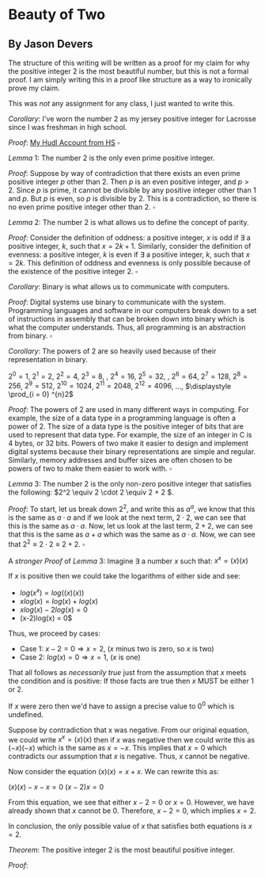 # Beauty of Two

## By Jason Devers

The structure of this writing will be written as a proof for my claim for why the positive integer $2$ is the most beautiful number, but this is not a formal proof. I am simply writing this in a proof like structure as a way to ironically prove my claim.

This was *not* any assignment for any class, I just wanted to write this.

$Corollary:$ I've worn the number $2$ as my jersey positive integer for Lacrosse since I was freshman in high school.

$Proof:$  [My Hudl Account from HS](https://www.hudl.com/profile/8521344/Jason-Devers) $\square$

$Lemma$ $1$: The number $2$ is the only even prime positive integer.

$Proof:$ Suppose by way of contradiction that there exists an even prime positive integer $p$ other than $2$. Then $p$ is an even positive integer, and $p > 2$. Since $p$ is prime, it cannot be divisible by any positive integer other than 1 and $p$. But $p$ is even, so $p$ is divisible by $2$. This is a contradiction, so there is no even prime positive integer other than $2$. $\square$

$Lemma$ $2$: The number $2$ is what allows us to define the concept of parity.

$Proof:$ Consider the definition of oddness: a positive integer, $x$ is odd if $\exists$ a positive integer, $k$, such that $x = 2k + 1$. Similarly, consider the definition of evenness: a positive integer, $k$ is even if $\exists$ a positive integer, $k$, such that $x = 2k$. This definition of oddness and evenness is only possible because of the existence of the positive integer $2$. $\square$

$Corollary:$ Binary is what allows us to communicate with computers.

$Proof:$ Digital systems use binary to communicate with the system. Programming languages and software in our computers break down to a set of instructions in assembly that can be broken down into binary which is what the computer understands. Thus, all programming is an abstraction from binary. $\square$

$Corollary:$ The powers of $2$ are so heavily used because of their representation in binary.

$2^0 = 1$, $2^1=2$, $2^2=4$, $2^3=8$, , $2^4=16$, $2^5=32$, , $2^6=64$, $2^7=128$, $2^8=256$, $2^9=512$, $2^{10}=1024$, $2^{11}=2048$, $2^{12}=4096$, ..., $\displaystyle \prod_{i = 0} ^{n}2$  

$Proof:$ The powers of $2$ are used in many different ways in computing. For example, the size of a data type in a programming language is often a power of $2$. The size of a data type is the positive integer of bits that are used to represent that data type. For example, the size of an integer in C is $4$ bytes, or $32$ bits. Powers of two make it easier to design and implement digital systems because their binary representations are simple and regular. Similarly, memory addresses and buffer sizes are often chosen to be powers of two to make them easier to work with. $\square$

$Lemma$ $3$: The number $2$ is the only non-zero positive integer that satisfies the following: $2^2 \equiv  2 \cdot 2 \equiv 2 + 2 $.

$Proof:$ To start, let us break down $2^2$, and write this as $a^a$, we know that this is the same as $a \cdot a$ and if we look at the next term, $2 \cdot 2$, we can see that this is the same as $a \cdot a$. Now, let us look at the last term, $2 + 2$, we can see that this is the same as $a + a$ which was the same as $a \cdot a$. Now, we can see that $2^2 \equiv 2 \cdot 2 \equiv 2 + 2$. $\square$

A *stronger* $Proof$ of $Lemma$ $3$: Imagine $\exists$ a number $x$ such that: $x^x = (x)(x)$

If $x$ is positive then we could take the logarithms of either side and see:

- $log(x^x) = log((x)(x))$
- $xlog(x) = log(x) + log(x)$
- $xlog(x) - 2log(x) = 0$
- (x-2)log(x) = 0$

Thus, we proceed by cases:

- Case 1: $x-2=0 \Rightarrow x=2$, ($x$ minus two is zero, so $x$ is two)
- Case 2: $log(x) = 0 \Rightarrow x=1$, ($x$ is one)

That all follows as *necessarily true* just from the assumption that $x$ meets the condition and is positive: If those facts are true then $x$ MUST be either $1$ or $2$.

If $x$ were zero then we'd have to assign a precise value to $0^0$ which is undefined.

Suppose by contradiction that x was negative. From our original equation, we could write $x^x = (x)(x)$ then if $x$ was negative then we could write this as $(-x)(-x)$ which is the same as $x = -x$. This implies that $x = 0$ which contradicts our assumption that $x$ is negative. Thus, $x$ cannot be negative.

Now consider the equation $(x)(x) = x + x$. We can rewrite this as:

$(x)(x) - x -x = 0$
$(x-2)x=0$

From this equation, we see that either $x-2 = 0$ or $x = 0$. However, we have already shown that $x$ cannot be $0$. Therefore, $x-2 = 0$, which implies $x = 2$.

In conclusion, the only possible value of $x$ that satisfies both equations is $x = 2$.

$Theorem:$ The positive integer $2$ is the most beautiful positive integer.

$Proof:$
